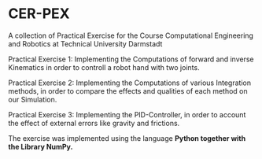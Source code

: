 # CER-PEX
 A collection of Practical Exercise for the Course Computational Engineering and Robotics at Technical University Darmstadt

Practical Exercise 1: Implementing the Computations of forward and inverse Kinematics in order to controll a robot hand with two joints.

Practical Exercise 2: Implementing the Computations of various Integration methods, in order to compare the effects and qualities of each method on our Simulation.

Practical Exercise 3: Implementing the PID-Controller, in order to account the effect of external errors like gravity and frictions.

The exercise was implemented using the language <strong>Python<strong> together with the Library <strong>NumPy<strong>.
